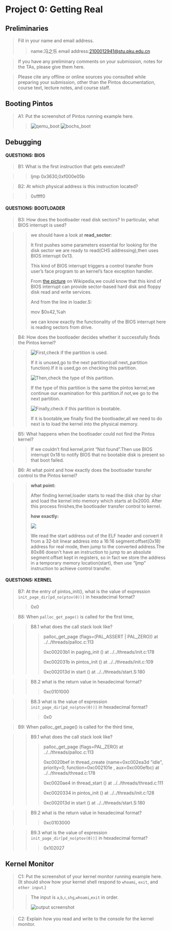 # Project 0: Getting Real

## Preliminaries

>Fill in your name and email address.
>>name:冯之乐 email address:2100012941@stu.pku.edu.cn
 

>If you have any preliminary comments on your submission, notes for the TAs, please give them here.



>Please cite any offline or online sources you consulted while preparing your submission, other than the Pintos documentation, course text, lecture notes, and course staff.



## Booting Pintos

>A1: Put the screenshot of Pintos running example here.
>>![qemu_boot](https://github.com/FZYsheep/MarkdownPicture/blob/8496823265644de9c392485a8c95069922613f1a/qemu_boot.png)
>>![bochs_boot](https://github.com/FZYsheep/MarkdownPicture/blob/8496823265644de9c392485a8c95069922613f1a/bochs_boot.png)


## Debugging

#### QUESTIONS: BIOS 

>B1: What is the first instruction that gets executed?

>>ljmp   $0x3630,$0xf000e05b

>B2: At which physical address is this instruction located?

>>0xffff0


#### QUESTIONS: BOOTLOADER

>B3: How does the bootloader read disk sectors? In particular, what BIOS interrupt is used?

>>we should have a look at **read_sector**:
>>
>>It first pushes some parameters essential for looking for the disk sector we are ready to read(CHS addressing),then uses BIOS interrupt 0x13.
>>
>>This kind of BIOS interrupt triggers a control transfer from user’s face program to an kernel’s face exception handler.
>>
>>From [the picture](https://en.wikipedia.org/wiki/BIOS_interrupt_call#:~:text=Extended%20Read%20Sectors) on Wikipedia,we could know that this kind of BIOS interrupt can provide sector-based hard disk and floppy disk read and write services.
>>
>>And from the line in loader.S:
>>
>>mov $0x42,%ah
>>
>>we can know exactly the functionality of the BIOS interrupt here is reading sectors from drive.

>B4: How does the bootloader decides whether it successfully finds the Pintos kernel?

>>![**First,check if the partition is used.**](https://github.com/FZYsheep/MarkdownPicture/blob/1b2094241508e362bb87d3ca7e212fcbc115e489/check1.png)
>>
>>If it is unused,go to the next partition(call next_partition function).If it is used,go on checking this partition.
>>
>>![**Then,check the type of this partition.**](https://github.com/FZYsheep/MarkdownPicture/blob/1b2094241508e362bb87d3ca7e212fcbc115e489/check2.png)
>>
>>If the type of this partition is the same the pintos kernel,we continue our examination for this partition.if not,we go to the next partition.
>>
>>![**Finally,check if this partition is bootable.**](https://github.com/FZYsheep/MarkdownPicture/blob/1b2094241508e362bb87d3ca7e212fcbc115e489/check3.png)
>>
>>If it is bootable,we finally find the bootloader,all we need to do next is to load the kernel into the physical memory.

>B5: What happens when the bootloader could not find the Pintos kernel?

>>If we couldn’t find kernel,print “Not found”.Then use BIOS interrupt 0x18 to notify BIOS that no bootable disk is present so that boot failed.


>B6: At what point and how exactly does the bootloader transfer control to the Pintos kernel?

>>**what point:**
>>
>>After finding kernel,loader starts to read the disk char by char and load the kernel into memory which starts at 0x2000. After this process finishes,the bootloader transfer control to kernel.
>>
>>**how exactly:**
>>
>>![](https://github.com/FZYsheep/MarkdownPicture/blob/1b2094241508e362bb87d3ca7e212fcbc115e489/control_transfer.png)
>>
>>We read the start address out of the ELF header and convert it from a 32-bit linear address into a 16:16 segment:offset(0x18) address for real mode, then jump to the converted address.The 80x86 doesn't have an instruction to jump to an absolute segment:offset kept in registers, so in fact we store the address in a temporary memory location(start), then use “ljmp” instruction to achieve control transfer.

#### QUESTIONS: KERNEL

>B7: At the entry of pintos_init(), what is the value of expression `init_page_dir[pd_no(ptov(0))]` in hexadecimal format?
>> 
>> 0x0

>B8: When `palloc_get_page()` is called for the first time,

>> B8.1 what does the call stack look like?
>>> 
>>> palloc_get_page (flags=(PAL_ASSERT | PAL_ZERO)) at ../../threads/palloc.c:113
>>> 
>>> 0xc00203b1 in paging_init () at ../../threads/init.c:178
>>> 
>>> 0xc002031b in pintos_init () at ../../threads/init.c:109
>>> 
>>> 0xc002013d in start () at ../../threads/start.S:180

>> B8.2 what is the return value in hexadecimal format?
>>> 
>>> 0xc0101000

>> B8.3 what is the value of expression `init_page_dir[pd_no(ptov(0))]` in hexadecimal format?
>>> 
>>> 0x0



>B9: When palloc_get_page() is called for the third time,

>> B9.1 what does the call stack look like?
>>> 
>>> palloc_get_page (flags=PAL_ZERO) at ../../threads/palloc.c:113
>>> 
>>> 0xc0020bef in thread_create (name=0xc002ea3d "idle", priority=0, function=0xc002101e <idle>, aux=0xc000efbc) at ../../threads/thread.c:178
>>> 
>>> 0xc0020ae4 in thread_start () at ../../threads/thread.c:111
>>> 
>>> 0xc0020334 in pintos_init () at ../../threads/init.c:128
>>> 
>>> 0xc002013d in start () at ../../threads/start.S:180

>> B9.2 what is the return value in hexadecimal format?
>>> 
>>> 0xc0103000

>> B9.3 what is the value of expression `init_page_dir[pd_no(ptov(0))]` in hexadecimal format?
>>> 
>>> 0x102027



## Kernel Monitor

>C1: Put the screenshot of your kernel monitor running example here. (It should show how your kernel shell respond to `whoami`, `exit`, and `other input`.)
>> 
>> The input is `a`,`b`,`c`,`shg`,`whoami`,`exit` in order.
>> 
>> ![output screenshot](https://github.com/FZYsheep/MarkdownPicture/blob/dc7028260b2836689294fb4c15cb7dbf9248e056/monitor_shell.png)
#### 

>C2: Explain how you read and write to the console for the kernel monitor.
>> 
